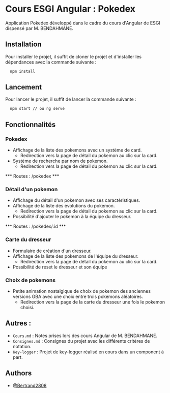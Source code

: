 # Cours ESGI Angular : Pokedex

Application Pokedex développé dans le cadre du cours d'Angular de ESGI dispensé par M. BENDAHMANE.

## Installation

Pour installer le projet, il suffit de cloner le projet et d'installer les dépendances avec la commande suivante :

```bash
  npm install
```

## Lancement

Pour lancer le projet, il suffit de lancer la commande suivante :

```bash
  npm start // ou ng serve
```

## Fonctionnalités

### Pokedex

* Affichage de la liste des pokemons avec un système de card.
  * Redirection vers la page de détail du pokemon au clic sur la card.
* Système de recherche par nom de pokemon.
  * Redirection vers la page de détail du pokemon au clic sur la card.


*** Routes : /pokedex ***

### Détail d'un pokemon

* Affichage du détail d'un pokemon avec ses caractéristiques.
* Affichage de la liste des évolutions du pokemon.
  * Redirection vers la page de détail du pokemon au clic sur la card.
* Possibilité d'ajouter le pokemon à la équipe du dresseur.

*** Routes : /pokedex/:id ***

### Carte du dresseur
* Formulaire de création d'un dresseur.
* Affichage de la liste des pokemons de l'équipe du dresseur.
  * Redirection vers la page de détail du pokemon au clic sur la card.
* Possibilité de reset le dresseur et son équipe

### Choix de pokemons

* Petite animation nostalgique de choix de pokemon des anciennes versions GBA avec une choix entre trois pokemons aléatoires.
  * Redirection vers la page de la carte du dresseur une fois le pokemon choisi.

## Autres :
- `Cours.md` : Notes prises lors des cours Angular de M. BENDAHMANE.
- `Consignes.md` : Consignes du projet avec les différents critères de notation.
- `Key-logger` : Projet de key-logger réalisé en cours dans un component à part.

## Authors

- [@Bertrand2808](https://www.github.com/Bertrand2808)
